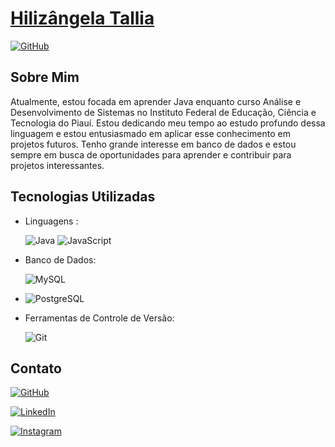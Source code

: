 # [Hilizângela Tallia](https://github.com/Tallia-Sousa)
[![GitHub](https://img.shields.io/badge/GitHub-100000?style=for-the-badge&logo=github&logoColor=white)](https://github.com/Tallia-Sousa)


## Sobre Mim
Atualmente, estou focada em aprender Java enquanto curso Análise e Desenvolvimento de Sistemas no Instituto Federal de Educação, Ciência e Tecnologia do Piauí. Estou dedicando meu tempo ao estudo profundo dessa linguagem e estou entusiasmado em aplicar esse conhecimento em projetos futuros. Tenho grande interesse em banco de dados e estou sempre em busca de oportunidades para aprender e contribuir para projetos interessantes.

## Tecnologias Utilizadas
- Linguagens :

  ![Java](https://img.shields.io/badge/-Java-red)
  ![JavaScript](https://img.shields.io/badge/-JavaScript-yellow)

- Banco de Dados:

  ![MySQL](https://img.shields.io/badge/-MySQL-orange)
- 
  ![PostgreSQL](https://img.shields.io/badge/-PostgreSQL-blue)

- Ferramentas de Controle de Versão:

  ![Git](https://img.shields.io/badge/-Git-lightgrey)




## Contato
[![GitHub](https://img.shields.io/badge/-Git-lightgrey)](https://github.com/Tallia-Sousa/)

[![LinkedIn](https://img.shields.io/badge/-LinkedIn-blue)](https://www.linkedin.com/in/hilizangela-tallia-de-sousa-dos-reis-ab483429b/)

[![Instagram](https://img.shields.io/badge/-Instagram-pink)](https://www.instagram.com/talia_smoak/)
